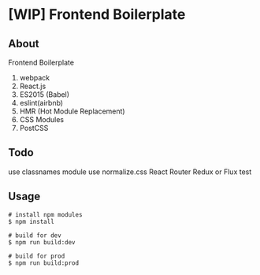 # [WIP] Frontend Boilerplate

## About

Frontend Boilerplate

1. webpack
1. React.js
1. ES2015 (Babel)
1. eslint(airbnb)
1. HMR (Hot Module Replacement)
1. CSS Modules
1. PostCSS

## Todo
use classnames module
use normalize.css
React Router
Redux or Flux
test

## Usage

```
# install npm modules
$ npm install

# build for dev 
$ npm run build:dev

# build for prod
$ npm run build:prod
```
